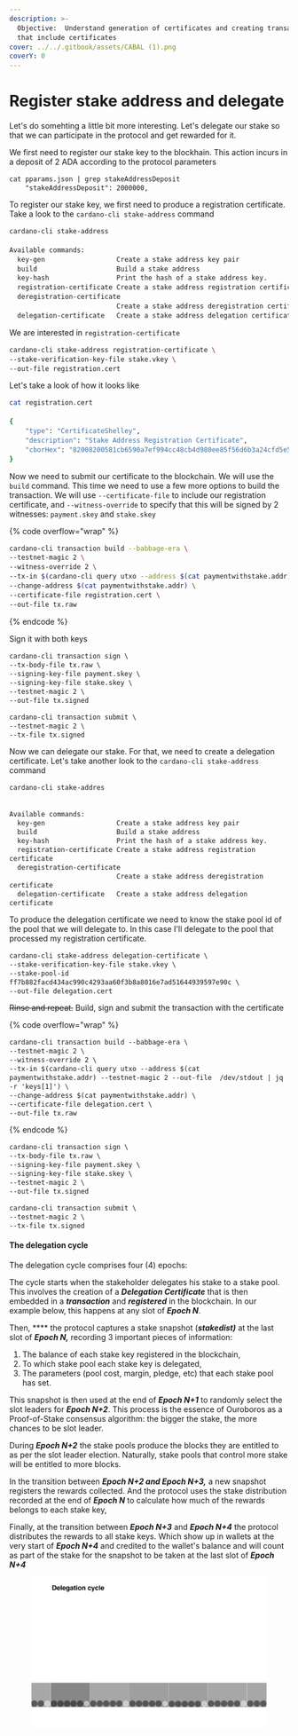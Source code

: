 ```yaml
---
description: >-
  Objective:  Understand generation of certificates and creating transactions
  that include certificates
cover: ../../.gitbook/assets/CABAL (1).png
coverY: 0
---
```


# Register stake address and delegate

Let's do somehting a little bit more interesting. Let's delegate our stake so that we can participate in the protocol and get rewarded for it.&#x20;

We first need to register our stake key to the blockhain. This action incurs in a deposit of 2 ADA according to the protocol parameters&#x20;

```
cat pparams.json | grep stakeAddressDeposit
    "stakeAddressDeposit": 2000000,
```

To register our stake key, we first need to produce a registration certificate. Take a look to the `cardano-cli stake-address` command

```bash
cardano-cli stake-address

Available commands:
  key-gen                  Create a stake address key pair
  build                    Build a stake address
  key-hash                 Print the hash of a stake address key.
  registration-certificate Create a stake address registration certificate
  deregistration-certificate
                           Create a stake address deregistration certificate
  delegation-certificate   Create a stake address delegation certificate
```

We are interested in `registration-certificate`

```bash
cardano-cli stake-address registration-certificate \
--stake-verification-key-file stake.vkey \
--out-file registration.cert
```

Let's take a look of how it looks like

```bash
cat registration.cert

{
    "type": "CertificateShelley",
    "description": "Stake Address Registration Certificate",
    "cborHex": "82008200581cb6590a7ef994cc48cb4d980ee85f56d6b3a24cfd5e594cc644f761d9"
}
```

Now we need to submit our certificate to the blockchain. We will use the `build` command. This time we need to use a few more options to build the transaction. We will use `--certificate-file` to include our registration certificate, and `--witness-override` to specify that this will be signed by 2 witnesses: `payment.skey` and `stake.skey`

{% code overflow="wrap" %}
```bash
cardano-cli transaction build --babbage-era \
--testnet-magic 2 \
--witness-override 2 \
--tx-in $(cardano-cli query utxo --address $(cat paymentwithstake.addr) --testnet-magic 2 --out-file  /dev/stdout | jq -r 'keys[1]') \
--change-address $(cat paymentwithstake.addr) \
--certificate-file registration.cert \
--out-file tx.raw
```
{% endcode %}

Sign it with both keys

```
cardano-cli transaction sign \
--tx-body-file tx.raw \
--signing-key-file payment.skey \
--signing-key-file stake.skey \
--testnet-magic 2 \
--out-file tx.signed
```

```
cardano-cli transaction submit \
--testnet-magic 2 \
--tx-file tx.signed 
```

Now we can delegate our stake. For that, we need to create a delegation certificate. Let's take another look to the `cardano-cli stake-address` command

```
cardano-cli stake-addres


Available commands:
  key-gen                  Create a stake address key pair
  build                    Build a stake address
  key-hash                 Print the hash of a stake address key.
  registration-certificate Create a stake address registration certificate
  deregistration-certificate
                           Create a stake address deregistration certificate
  delegation-certificate   Create a stake address delegation certificate
```

To produce the delegation certificate we need to know the stake pool id of the pool that we will delegate to. In this case I'll delegate to the pool that processed my registration certificate.&#x20;

```
cardano-cli stake-address delegation-certificate \
--stake-verification-key-file stake.vkey \
--stake-pool-id ff7b882facd434ac990c4293aa60f3b8a8016e7ad51644939597e90c \
--out-file delegation.cert
```

~~Rinse and repeat.~~ Build, sign and submit the transaction with the certificate

{% code overflow="wrap" %}
```
cardano-cli transaction build --babbage-era \
--testnet-magic 2 \
--witness-override 2 \
--tx-in $(cardano-cli query utxo --address $(cat paymentwithstake.addr) --testnet-magic 2 --out-file  /dev/stdout | jq -r 'keys[1]') \
--change-address $(cat paymentwithstake.addr) \
--certificate-file delegation.cert \
--out-file tx.raw
```
{% endcode %}

```
cardano-cli transaction sign \
--tx-body-file tx.raw \
--signing-key-file payment.skey \
--signing-key-file stake.skey \
--testnet-magic 2 \
--out-file tx.signed
```

```
cardano-cli transaction submit \
--testnet-magic 2 \
--tx-file tx.signed 
```

#### The delegation cycle

The delegation cycle comprises four (4) epochs:&#x20;

The cycle starts when the stakeholder delegates his stake to a stake pool. This involves the creation of a _**Delegation Certificate**_ that is then embedded in a _**transaction**_ and _**registered**_ in the blockchain.  In our example below, this happens at any slot of _**Epoch N**_.&#x20;

Then, **** the protocol captures a stake snapshot (_**stakedist)**_ at the last slot of _**Epoch N,**_ recording 3 important pieces of information:&#x20;

1. The balance of each stake key registered in the blockchain,
2. To which stake pool each stake key is delegated,&#x20;
3. The parameters (pool cost, margin, pledge, etc) that each stake pool has set.&#x20;

This snapshot is then used at the end of _**Epoch N+1**_ to randomly select the slot leaders for _**Epoch N+2**_. This process is the essence of Ouroboros as a Proof-of-Stake consensus algorithm:  the bigger the stake, the more chances to be slot leader.  &#x20;

During _**Epoch N+2**_ the stake pools produce the blocks they are entitled to as per the slot leader election. Naturally, stake pools that control more stake will be entitled to more blocks.

In the transition between _**Epoch N+2 and Epoch N+3,**_ a new snapshot registers the rewards collected. And the protocol uses the stake distribution recorded at the end of _**Epoch N**_  to calculate how much of the rewards belongs to each stake key,

Finally, at the transition between _**Epoch N+3**_ and _**Epoch N+4**_  the protocol distributes the rewards to all stake keys. Which show up in wallets at the very start of _**Epoch N+4**_ and credited to the wallet's balance and will count as part of the stake for the snapshot to be taken at the last slot of _**Epoch N+4**_

<figure><img src="../../.gitbook/assets/delegationcycle.gif" alt=""><figcaption></figcaption></figure>
